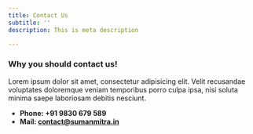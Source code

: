 ```yaml
---
title: Contact Us
subtitle: ''
description: This is meta description

---
```

### Why you should contact us!

Lorem ipsum dolor sit amet, consectetur adipisicing elit. Velit recusandae voluptates doloremque veniam temporibus porro culpa ipsa, nisi soluta minima saepe laboriosam debitis nesciunt.

* **Phone: +91 9830 679 589**
* **Mail: contact@sumanmitra.in**